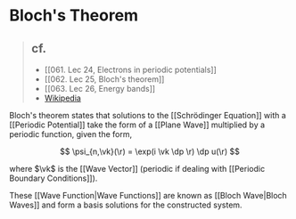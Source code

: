 # Bloch's Theorem

> ## cf.
> - [[061. Lec 24, Electrons in periodic potentials]]
> - [[062. Lec 25, Bloch's theorem]]
> - [[063. Lec 26, Energy bands]]
> - [Wikipedia](https://en.wikipedia.org/wiki/Bloch's_theorem#Applications_and_consequences)

Bloch's theorem states that solutions to the [[Schrödinger Equation]] with a [[Periodic Potential]] take the form of a [[Plane Wave]] multiplied by a periodic function, given the form,

$$
\psi_{n,\vk}(\r) = \exp(i \vk \dp \r) \dp u(\r)
$$

where $\vk$ is the [[Wave Vector]] (periodic if dealing with [[Periodic Boundary Conditions]]).

These [[Wave Function|Wave Functions]] are known as [[Bloch Wave|Bloch Waves]] and form a basis solutions for the constructed system.

